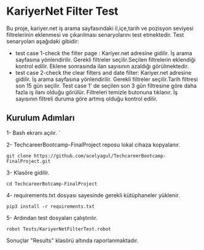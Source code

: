 # KariyerNet Filter Test 

Bu proje, kariyer.net iş arama sayfasındaki il,içe,tarih ve pozisyon seviyesi filtrelerinin eklenmesi ve çıkarılması senaryolarını test etmektedir. Test senaryoları aşağıdaki gibidir:

* test case 1-check the filter page : Kariyer.net adresine gidilir. İş arama sayfasına yönlendirilir. Gerekli filtreler seçilir.Seçilen filtrelerin eklendiği kontrol edilir. Eklene sonrasında ilan sayısının azaldığı görülmektedir. 
* test case 2-check the clear filters and date filter: Kariyer.net adresine gidilir. İş arama sayfasına yönlendirilir. Gerekli filtreler seçilir.Tarih filtresi son 15 gün seçilir. Test case 1' de seçilen son 3 gün filtresine göre daha fazla iş ilanı olduğu görülür. Filtreleri temizle butonuna tıklanır. İş sayısının filtreli duruma göre artmış olduğu kontrol edilir.

## Kurulum Adımları

1- Bash ekranı açılır.
`

2- TechcareerBootcamp-FinalProject reposu lokal cihaza kopyalanır.

 ``` git clone https://github.com/acelyagul/TechcareerBootcamp-FinalProject.git ```
 
 3- Klasöre gidilir. 
 
 ``` cd TechcareerBotcamp-FinalProject ```
 
 4- requirements.txt dosyası sayesinde gerekli kütüphaneler yüklenir. 
 
 ``` pip3 install -r requirements.txt ```
 
 5- Ardından test dosyaları çalıştırılır.
 
 ``` robot Tests/KariyerNetFilterTest.robot  ```
 
 Sonuçlar "Results" klasörü altında raporlanmaktadır. 
